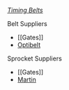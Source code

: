 [*Timing Belts*](https://en.wikipedia.org/wiki/Toothed_belt)

Belt Suppliers
* [[Gates]]
* [Optibelt](http://www.optibelt-usa.com/products/in/category/timing-belts.html)

Sprocket Suppliers
* [[Gates]]
* [Martin](http://www.martinsprocket.com/products/power-transmission)